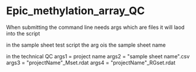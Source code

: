 # Epic_methylation_array_QC


When submitting the command line needs args which are files it will laod into the script 

in the sample sheet test script the arg ois the sample sheet name

in the technical QC
args1 = project name
args2 = "sample sheet name".csv
args3 = "projectName"_Mset.rdat
args4 = "projectName"_RGset.rdat
